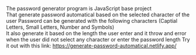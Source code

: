 The password generator program is JavaScript base project <br/>
That generate password automatical based on the selected character of the user </b>
Password can be generated with the following characters (Captial Letters, Small Letters, Number and Symbols) <br/>
It also generate it based on the length the user enter and it throw and error when the user did not select any character or enter the password length
Try it out with this link: https://generate-password-automatical.netlify.app/
